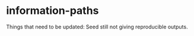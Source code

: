 # information-paths

Things that need to be updated:
    Seed still not giving reproducible outputs.
